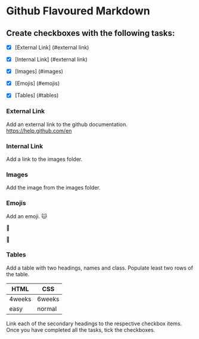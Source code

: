 # Github Flavoured Markdown

## Create checkboxes with the following tasks: 

- [X] [External Link] (#external link)
- [X] [Internal Link] (#external link)
- [X] [Images] (#images)
- [X] [Emojis] (#emojis)
- [X] [Tables] (#tables)


### External Link
 Add an external link to the github documentation. https://help.github.com/en
 
 
### Internal Link
Add a link to the images folder.
 
 
### Images
Add the image from the images folder. 
 
 
### Emojis
Add an emoji. 
:cat:  
 
:bear:  
 
:rabbit:  
 
 
### Tables
Add a table with two headings, names and class. Populate least two rows of the table.

| HTML | CSS |
|----|----|
| 4weeks | 6weeks |
| easy | normal |

Link each of the secondary headings to the respective checkbox items.
Once you have completed all the tasks, tick the checkboxes.
